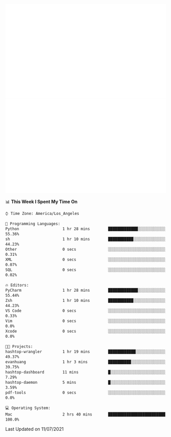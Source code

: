 <a href="https://github.com/jstrieb/github-stats">
 
![](https://github.com/evanhuang117/github-stats/blob/master/generated/overview.svg)
![](https://github.com/evanhuang117/github-stats/blob/master/generated/languages.svg)

</a>

<!--START_SECTION:waka-->
📊 **This Week I Spent My Time On** 

```text
⌚︎ Time Zone: America/Los_Angeles

💬 Programming Languages: 
Python                   1 hr 28 mins        █████████████░░░░░░░░░░░░   55.36% 
sh                       1 hr 10 mins        ███████████░░░░░░░░░░░░░░   44.23% 
Other                    0 secs              ░░░░░░░░░░░░░░░░░░░░░░░░░   0.31% 
XML                      0 secs              ░░░░░░░░░░░░░░░░░░░░░░░░░   0.07% 
SQL                      0 secs              ░░░░░░░░░░░░░░░░░░░░░░░░░   0.02%

🔥 Editors: 
PyCharm                  1 hr 28 mins        █████████████░░░░░░░░░░░░   55.44% 
Zsh                      1 hr 10 mins        ███████████░░░░░░░░░░░░░░   44.23% 
VS Code                  0 secs              ░░░░░░░░░░░░░░░░░░░░░░░░░   0.33% 
Vim                      0 secs              ░░░░░░░░░░░░░░░░░░░░░░░░░   0.0% 
Xcode                    0 secs              ░░░░░░░░░░░░░░░░░░░░░░░░░   0.0%

🐱‍💻 Projects: 
hashtop-wrangler         1 hr 19 mins        ████████████░░░░░░░░░░░░░   49.37% 
evanhuang                1 hr 3 mins         ██████████░░░░░░░░░░░░░░░   39.75% 
hashtop-dashboard        11 mins             █░░░░░░░░░░░░░░░░░░░░░░░░   7.29% 
hashtop-daemon           5 mins              █░░░░░░░░░░░░░░░░░░░░░░░░   3.59% 
pdf-tools                0 secs              ░░░░░░░░░░░░░░░░░░░░░░░░░   0.0%

💻 Operating System: 
Mac                      2 hrs 40 mins       █████████████████████████   100.0%

```


 Last Updated on 11/07/2021
<!--END_SECTION:waka-->
